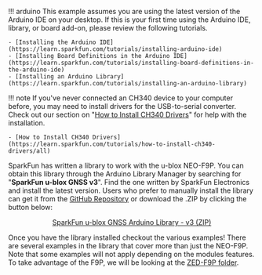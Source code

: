 !!! arduino
    This example assumes you are using the latest version of the Arduino IDE on your desktop. If this is your first time using the Arduino IDE, library, or board add-on, please review the following tutorials.

    - [Installing the Arduino IDE](https://learn.sparkfun.com/tutorials/installing-arduino-ide)
    - [Installing Board Definitions in the Arduino IDE](https://learn.sparkfun.com/tutorials/installing-board-definitions-in-the-arduino-ide)
    - [Installing an Arduino Library](https://learn.sparkfun.com/tutorials/installing-an-arduino-library)

!!! note
    If you've never connected an CH340 device to your computer before, you may need to install drivers for the USB-to-serial converter. Check out our section on "[How to Install CH340 Drivers](https://learn.sparkfun.com/tutorials/how-to-install-ch340-drivers)" for help with the installation.

    - [How to Install CH340 Drivers](https://learn.sparkfun.com/tutorials/how-to-install-ch340-drivers/all)

SparkFun has written a library to work with the u-blox NEO-F9P. You can obtain this library through the Arduino Library Manager by searching for "**SparkFun u-blox GNSS v3**". Find the one written by SparkFun Electronics and install the latest version. Users who prefer to manually install the library can get it from the [GitHub Repository](https://github.com/sparkfun/SparkFun_u-blox_GNSS_v3) or download the .ZIP by clicking the button below:

<div style="text-align: center"><a href="https://github.com/sparkfun/SparkFun_u-blox_GNSS_v3/archive/refs/heads/main.zip" class="md-button">SparkFun u-blox GNSS Arduino Library - v3
 (ZIP)</a></div>

 Once you have the library installed checkout the various examples! There are several examples in the library that cover more than just the NEO-F9P. Note that some examples will not apply depending on the modules features. To take advantage of the F9P, we will be looking at the [ZED-F9P folder](https://github.com/sparkfun/SparkFun_u-blox_GNSS_v3/tree/main/examples/ZED-F9P).
